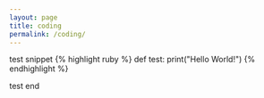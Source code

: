 ```yaml
---
layout: page
title: coding
permalink: /coding/
---
```


test snippet
{% highlight ruby %}
def test:
  print("Hello World!")
{% endhighlight %}

test end
